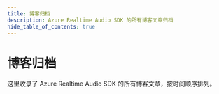 ```yaml
---
title: 博客归档
description: Azure Realtime Audio SDK 的所有博客文章归档
hide_table_of_contents: true
---
```


# 博客归档

这里收录了 Azure Realtime Audio SDK 的所有博客文章，按时间顺序排列。 